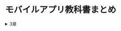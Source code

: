 # モバイルアプリ教科書まとめ
<details>
<summary>3章</summary>  
  
## Text  
・文字を表示する基本ウィジェット  
#### 使い方  
Text　(  
  'こんにちは Flutter!',  
  style: TextStyle(fontSize: 24, color: Colors.blue),  
)  
## Container  
・余白、サイズ、装飾などをまとめて指定できる箱  
#### 使い方  
Container(  
  padding: EdgeInsets.all(16),  
  color: Colors.amber,  
  child: Text('中にテキストがあります'),  
)  
## Row / Column
・水平方向・垂直方向にウィジェットを並べる  
#### 使い方  
Row(  
  mainAxisAlignment: MainAxisAlignment.center,  
  children: [  
    Text('左'),  
    SizedBox(width: 10),  
    Text('右'),  
  ],  
)  

Column(  
  mainAxisAlignment: MainAxisAlignment.center,  
  children: [  
    Text('上'),  
    SizedBox(height: 10),  
    Text('下'),  
  ],  
)  
## Image  
・画像を表示（ネット・アセット両対応）  
#### 使い方  
・ネット  
Image.network(  
  'https://example.com/image.png',  
  width: 100,  
  height: 100,  
)  

・アセット  
Image.asset(  
  'assets/sample.png',  
  width: 100,  
  height: 100,  
)  
## Icon  
・アイコン表示用  
#### 使い方  
Icon(  
  Icons.favorite,  
  color: Colors.red,  
  size: 48,  
)  
## ElevatedButton  
・押すと反応するボタン  
#### 使い方  
ElevatedButton(  
  onPressed: () {  
    print('ボタンが押されました');  
  },  
  child: Text('クリック'),  
)  
## Scaffold  
・AppBar、ボディなどをまとめた画面の土台　
#### 使い方  
Scaffold(  
  appBar: AppBar(  
    title: Text('タイトルバー'),  
  ),  
  body: Center(  
    child: Text('ここが本文エリア'),  
  ),  
)  
## AppBar  
・画面上部のバー（タイトルやアクションを表示）
#### 使い方  
AppBar(  
  title: Text('アプリのタイトル'),  
  backgroundColor: Colors.green,  
)  
## SizedBox  
・スペース（幅や高さ）を空けたいときに使う
#### 使い方  
SizedBox(  
  height: 20,  
)  
## Center  
・子ウィジェットを中央に配置するためのウィジェット  
#### 使い方  
Center(  
  child: Text('中央揃えのテキスト'),  
)  
## Padding  
・子ウィジェットの内側に余白を追加するウィジェット  
#### 使い方  
Padding(  
  padding: EdgeInsets.all(16),  
  child: Text('余白付きテキスト'),  
)  
</details>
